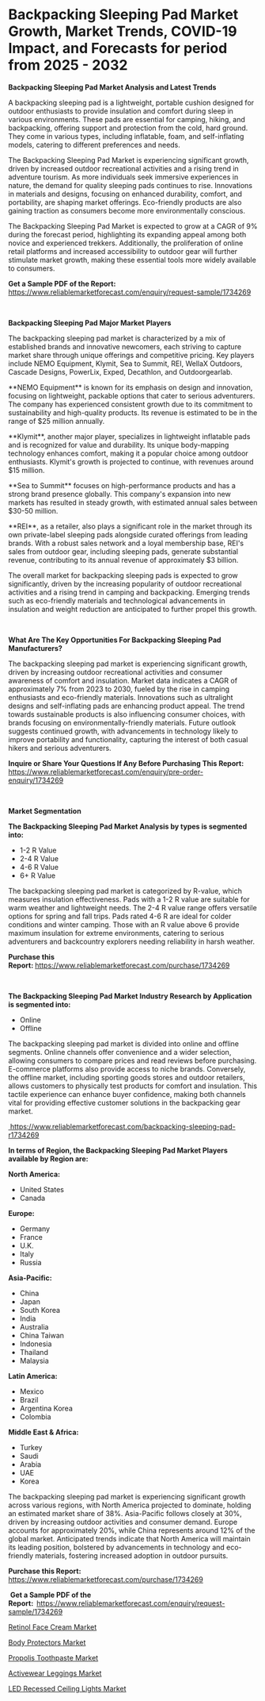 <p><h1>Backpacking Sleeping Pad Market Growth, Market Trends, COVID-19 Impact, and Forecasts for period from 2025 - 2032</h1></p><p><strong>Backpacking Sleeping Pad Market Analysis and Latest Trends</strong></p>
<p><p>A backpacking sleeping pad is a lightweight, portable cushion designed for outdoor enthusiasts to provide insulation and comfort during sleep in various environments. These pads are essential for camping, hiking, and backpacking, offering support and protection from the cold, hard ground. They come in various types, including inflatable, foam, and self-inflating models, catering to different preferences and needs.</p><p>The Backpacking Sleeping Pad Market is experiencing significant growth, driven by increased outdoor recreational activities and a rising trend in adventure tourism. As more individuals seek immersive experiences in nature, the demand for quality sleeping pads continues to rise. Innovations in materials and designs, focusing on enhanced durability, comfort, and portability, are shaping market offerings. Eco-friendly products are also gaining traction as consumers become more environmentally conscious.</p><p>The Backpacking Sleeping Pad Market is expected to grow at a CAGR of 9% during the forecast period, highlighting its expanding appeal among both novice and experienced trekkers. Additionally, the proliferation of online retail platforms and increased accessibility to outdoor gear will further stimulate market growth, making these essential tools more widely available to consumers.</p></p>
<p><strong>Get a Sample PDF of the Report:&nbsp;</strong> <a href="https://www.reliablemarketforecast.com/enquiry/request-sample/1734269?utm_campaign=1899&utm_medium=2&utm_source=Github&utm_content=ia&utm_term=04042025&utm_id=backpacking-sleeping-pad">https://www.reliablemarketforecast.com/enquiry/request-sample/1734269</a></p>
<p>&nbsp;</p>
<p><strong>Backpacking Sleeping Pad Major Market Players</strong></p>
<p><p>The backpacking sleeping pad market is characterized by a mix of established brands and innovative newcomers, each striving to capture market share through unique offerings and competitive pricing. Key players include NEMO Equipment, Klymit, Sea to Summit, REI, WellaX Outdoors, Cascade Designs, PowerLix, Exped, Decathlon, and Outdoorgearlab.</p><p>**NEMO Equipment** is known for its emphasis on design and innovation, focusing on lightweight, packable options that cater to serious adventurers. The company has experienced consistent growth due to its commitment to sustainability and high-quality products. Its revenue is estimated to be in the range of $25 million annually.</p><p>**Klymit**, another major player, specializes in lightweight inflatable pads and is recognized for value and durability. Its unique body-mapping technology enhances comfort, making it a popular choice among outdoor enthusiasts. Klymit's growth is projected to continue, with revenues around $15 million.</p><p>**Sea to Summit** focuses on high-performance products and has a strong brand presence globally. This company's expansion into new markets has resulted in steady growth, with estimated annual sales between $30-50 million.</p><p>**REI**, as a retailer, also plays a significant role in the market through its own private-label sleeping pads alongside curated offerings from leading brands. With a robust sales network and a loyal membership base, REI's sales from outdoor gear, including sleeping pads, generate substantial revenue, contributing to its annual revenue of approximately $3 billion.</p><p>The overall market for backpacking sleeping pads is expected to grow significantly, driven by the increasing popularity of outdoor recreational activities and a rising trend in camping and backpacking. Emerging trends such as eco-friendly materials and technological advancements in insulation and weight reduction are anticipated to further propel this growth.</p></p>
<p>&nbsp;</p>
<p><strong>What Are The Key Opportunities For Backpacking Sleeping Pad Manufacturers?</strong></p>
<p><p>The backpacking sleeping pad market is experiencing significant growth, driven by increasing outdoor recreational activities and consumer awareness of comfort and insulation. Market data indicates a CAGR of approximately 7% from 2023 to 2030, fueled by the rise in camping enthusiasts and eco-friendly materials. Innovations such as ultralight designs and self-inflating pads are enhancing product appeal. The trend towards sustainable products is also influencing consumer choices, with brands focusing on environmentally-friendly materials. Future outlook suggests continued growth, with advancements in technology likely to improve portability and functionality, capturing the interest of both casual hikers and serious adventurers.</p></p>
<p><strong>Inquire or Share Your Questions If Any Before Purchasing This Report:</strong> <a href="https://www.reliablemarketforecast.com/enquiry/pre-order-enquiry/1734269?utm_campaign=1899&utm_medium=2&utm_source=Github&utm_content=ia&utm_term=04042025&utm_id=backpacking-sleeping-pad">https://www.reliablemarketforecast.com/enquiry/pre-order-enquiry/1734269</a></p>
<p>&nbsp;</p>
<p><strong>Market Segmentation</strong></p>
<p><strong>The Backpacking Sleeping Pad Market Analysis by types is segmented into:</strong></p>
<p><ul><li>1-2 R Value</li><li>2-4 R Value</li><li>4-6 R Value</li><li>6+ R Value</li></ul></p>
<p><p>The backpacking sleeping pad market is categorized by R-value, which measures insulation effectiveness. Pads with a 1-2 R value are suitable for warm weather and lightweight needs. The 2-4 R value range offers versatile options for spring and fall trips. Pads rated 4-6 R are ideal for colder conditions and winter camping. Those with an R value above 6 provide maximum insulation for extreme environments, catering to serious adventurers and backcountry explorers needing reliability in harsh weather.</p></p>
<p><strong>Purchase this Report:&nbsp;</strong><a href="https://www.reliablemarketforecast.com/purchase/1734269?utm_campaign=1899&utm_medium=2&utm_source=Github&utm_content=ia&utm_term=04042025&utm_id=backpacking-sleeping-pad">https://www.reliablemarketforecast.com/purchase/1734269</a></p>
<p>&nbsp;</p>
<p><strong>The Backpacking Sleeping Pad Market Industry Research by Application is segmented into:</strong></p>
<p><ul><li>Online</li><li>Offline</li></ul></p>
<p><p>The backpacking sleeping pad market is divided into online and offline segments. Online channels offer convenience and a wider selection, allowing consumers to compare prices and read reviews before purchasing. E-commerce platforms also provide access to niche brands. Conversely, the offline market, including sporting goods stores and outdoor retailers, allows customers to physically test products for comfort and insulation. This tactile experience can enhance buyer confidence, making both channels vital for providing effective customer solutions in the backpacking gear market.</p></p>
<p><a href="https://www.reliablemarketforecast.com/backpacking-sleeping-pad-r1734269?utm_campaign=1899&utm_medium=2&utm_source=Github&utm_content=ia&utm_term=04042025&utm_id=backpacking-sleeping-pad">&nbsp;https://www.reliablemarketforecast.com/backpacking-sleeping-pad-r1734269</a></p>
<p><strong>In terms of Region, the Backpacking Sleeping Pad Market Players available by Region are:</strong></p>
<p>
    <p> <strong> North America: </strong>
        <ul>
            <li>United States</li>
            <li>Canada</li>
        </ul>
        </p> 
    <p> <strong> Europe: </strong>
        <ul>
            <li>Germany</li>
            <li>France</li>
            <li>U.K.</li>
            <li>Italy</li>
            <li>Russia</li>
        </ul>
        </p> 
    <p> <strong> Asia-Pacific: </strong>
        <ul>
            <li>China</li>
            <li>Japan</li>
            <li>South Korea</li>
            <li>India</li>
            <li>Australia</li>
            <li>China Taiwan</li>
            <li>Indonesia</li>
            <li>Thailand</li>
            <li>Malaysia</li>
        </ul>
        </p> 
    <p> <strong> Latin America: </strong>
        <ul>
            <li>Mexico</li>
            <li>Brazil</li>
            <li>Argentina Korea</li>
            <li>Colombia</li>
        </ul>
        </p> 
    <p> <strong> Middle East & Africa: </strong>
        <ul>
            <li>Turkey</li>
            <li>Saudi</li>
            <li>Arabia</li>
            <li>UAE</li>
            <li>Korea</li>
        </ul>
    </p>
    </p>
<p><p>The backpacking sleeping pad market is experiencing significant growth across various regions, with North America projected to dominate, holding an estimated market share of 38%. Asia-Pacific follows closely at 30%, driven by increasing outdoor activities and consumer demand. Europe accounts for approximately 20%, while China represents around 12% of the global market. Anticipated trends indicate that North America will maintain its leading position, bolstered by advancements in technology and eco-friendly materials, fostering increased adoption in outdoor pursuits.</p></p>
<p><strong>Purchase this Report: </strong><a href="https://www.reliablemarketforecast.com/purchase/1734269?utm_campaign=1899&utm_medium=2&utm_source=Github&utm_content=ia&utm_term=04042025&utm_id=backpacking-sleeping-pad">https://www.reliablemarketforecast.com/purchase/1734269</a></p>
<p>&nbsp;<strong>Get a Sample PDF of the Report:&nbsp;&nbsp;</strong><a href="https://www.reliablemarketforecast.com/enquiry/request-sample/1734269?utm_campaign=1899&utm_medium=2&utm_source=Github&utm_content=ia&utm_term=04042025&utm_id=backpacking-sleeping-pad">https://www.reliablemarketforecast.com/enquiry/request-sample/1734269</a></p>
<p><strong></strong></p>
<p><p><a href="https://github.com/alawnhvicay/Market-Research-Report-List-1/blob/main/retinol-face-cream-market.md?utm_campaign=1899&utm_medium=2&utm_source=Github&utm_content=ia&utm_term=04042025&utm_id=backpacking-sleeping-pad">Retinol Face Cream Market</a></p><p><a href="https://github.com/sahoolipko6f/Market-Research-Report-List-1/blob/main/body-protectors-market.md?utm_campaign=1899&utm_medium=2&utm_source=Github&utm_content=ia&utm_term=04042025&utm_id=backpacking-sleeping-pad">Body Protectors Market</a></p><p><a href="https://github.com/wraggfomath/Market-Research-Report-List-1/blob/main/propolis-toothpaste-market.md?utm_campaign=1899&utm_medium=2&utm_source=Github&utm_content=ia&utm_term=04042025&utm_id=backpacking-sleeping-pad">Propolis Toothpaste Market</a></p><p><a href="https://github.com/ranewknaller/Market-Research-Report-List-1/blob/main/activewear-leggings-market.md?utm_campaign=1899&utm_medium=2&utm_source=Github&utm_content=ia&utm_term=04042025&utm_id=backpacking-sleeping-pad">Activewear Leggings Market</a></p><p><a href="https://github.com/rogetspate12/Market-Research-Report-List-1/blob/main/led-recessed-ceiling-lights-market.md?utm_campaign=1899&utm_medium=2&utm_source=Github&utm_content=ia&utm_term=04042025&utm_id=backpacking-sleeping-pad">LED Recessed Ceiling Lights Market</a></p></p>